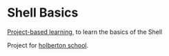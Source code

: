 # Shell Basics

[Project-based learning](https://en.wikipedia.org/wiki/Project-based_learning), to learn the basics of the Shell

Project for [holberton school](https://www.holbertonschool.com/tn/en/).
